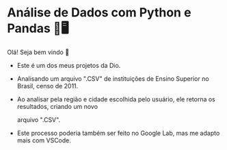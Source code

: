 # Análise de Dados com Python e Pandas :snake::desktop_computer:

Olá! Seja bem vindo :wave:

- Este é um dos meus projetos da Dio. 

- Analisando um arquivo ".CSV" de instituições de Ensino Superior no Brasil, censo de 2011.

- Ao analisar pela região e cidade escolhida pelo usuário, ele retorna os resultados, criando um novo

  arquivo ".CSV".

- Este processo poderia também ser feito no Google Lab, mas me adapto mais com VSCode. 
